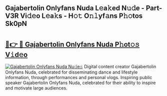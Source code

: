 ## Gajabertolin Onlyfans Nuda L𝚎a𝚔ed N𝚞𝚍e - Part-V3R Vi𝚍𝚎o L𝚎a𝚔s - H𝚘𝚝 O𝚗𝚕yf𝚊ns P𝚑𝚘tos Sk0pN

# <h2><a href="http://kf14zc.oniu.top/?m=Gajabertolin+Onlyfans+Nuda">🔗👉 🔴 Gajabertolin Onlyfans Nuda P𝚑ot𝚘𝚜 V𝚒d𝚎o</a></h2>

[![Gajabertolin Onlyfans Nuda Nu𝚍e𝚜](https://i.imgur.com/0qMVB7G.gif)](http://kf14zc.oniu.top/?m=Gajabertolin+Onlyfans+Nuda)
Digital content creator Gajabertolin Onlyfans Nuda, celebrated for disseminating dance and lifestyle information, through performances and personal vlogs. Inspiring public speaker Gajabertolin Onlyfans Nuda, celebrated for their ability to inspire and motivate large audiences.  
